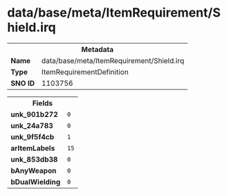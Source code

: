 <h1>data/base/meta/ItemRequirement/Shield.irq</h1><table><tr><th colspan="100%">Metadata</th></tr><tr><td><b>Name</b></td><td>data/base/meta/ItemRequirement/Shield.irq</td></tr><tr><td><b>Type</b></td><td>ItemRequirementDefinition</td></tr><tr><td><b>SNO ID</b></td><td>1103756</td></tr></table>

<table><tr><th colspan="100%">Fields</th></tr><tr><td><b>unk_901b272</b></td><td><code>0</code></td></tr><tr><td><b>unk_24a783</b></td><td><code>0</code></td></tr><tr><td><b>unk_9f5f4cb</b></td><td><code>1</code></td></tr><tr><td><b>arItemLabels</b></td><td><code>15</code>
</td></tr><tr><td><b>unk_853db38</b></td><td><code>0</code></td></tr><tr><td><b>bAnyWeapon</b></td><td><code>0</code></td></tr><tr><td><b>bDualWielding</b></td><td><code>0</code></td></tr></table>

